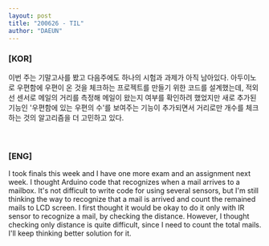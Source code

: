 ```yaml
---
layout: post
title: "200626 - TIL"
author: "DAEUN"
---
```


### [KOR]
이번 주는 기말고사를 봤고 다음주에도 하나의 시험과 과제가 아직 남아있다. 아두이노로 우편함에 우편이 온 것을 체크하는 프로젝트를 만들기 위한 코드를 설계했는데, 적외선 센서로 메일의 거리를 측정해 메일이 왔는지 여부를 확인하려 했었지만 새로 추가된 기능인 '우편함에 있는 우편의 수'를 보여주는 기능이 추가되면서 거리로만 개수를 체크하는 것의 알고리즘을 더 고민하고 있다.
<br><br><br>
### [ENG]
I took finals this week and I have one more exam and an assignment next week. I thought Arduino code that recognizes when a mail arrives to a mailbox. It's not difficult to write code for using several sensors, but I'm still thinking the way to recognize that a mail is arrived and count the remained mails to LCD screen. I first thought it would be okay to do it only with IR sensor to recognize a mail, by checking the distance. However, I thought checking only distance is quite difficult, since I need to count the total mails. I'll keep thinking better solution for it.